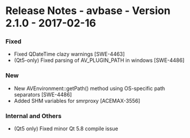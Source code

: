 Release Notes - avbase - Version 2.1.0 - 2017-02-16
===================================================

### Fixed

* Fixed QDateTime clazy warnings [SWE-4463]
* (Qt5-only) Fixed parsing of AV_PLUGIN_PATH in windows [SWE-4486]

### New

* New AVEnvironment::getPath() method using OS-specific path separators [SWE-4486]
* Added SHM variables for smrproxy [ACEMAX-3556]

### Internal and Others

* (Qt5 only) Fixed minor Qt 5.8 compile issue
